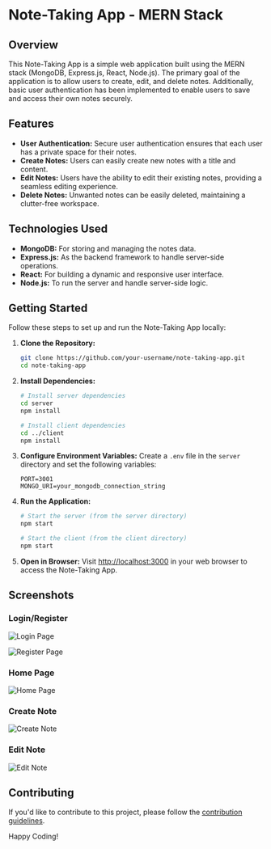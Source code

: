 # Note-Taking App - MERN Stack

## Overview

This Note-Taking App is a simple web application built using the MERN stack (MongoDB, Express.js, React, Node.js). The primary goal of the application is to allow users to create, edit, and delete notes. Additionally, basic user authentication has been implemented to enable users to save and access their own notes securely.

## Features

- **User Authentication:** Secure user authentication ensures that each user has a private space for their notes.
- **Create Notes:** Users can easily create new notes with a title and content.
- **Edit Notes:** Users have the ability to edit their existing notes, providing a seamless editing experience.
- **Delete Notes:** Unwanted notes can be easily deleted, maintaining a clutter-free workspace.

## Technologies Used

- **MongoDB:** For storing and managing the notes data.
- **Express.js:** As the backend framework to handle server-side operations.
- **React:** For building a dynamic and responsive user interface.
- **Node.js:** To run the server and handle server-side logic.

## Getting Started

Follow these steps to set up and run the Note-Taking App locally:

1. **Clone the Repository:**
   ```bash
   git clone https://github.com/your-username/note-taking-app.git
   cd note-taking-app
   ```

2. **Install Dependencies:**
   ```bash
   # Install server dependencies
   cd server
   npm install

   # Install client dependencies
   cd ../client
   npm install
   ```

3. **Configure Environment Variables:**
   Create a `.env` file in the `server` directory and set the following variables:
   ```env
   PORT=3001
   MONGO_URI=your_mongodb_connection_string
   ```

4. **Run the Application:**
   ```bash
   # Start the server (from the server directory)
   npm start

   # Start the client (from the client directory)
   npm start
   ```

5. **Open in Browser:**
   Visit [http://localhost:3000](http://localhost:3000) in your web browser to access the Note-Taking App.

## Screenshots

### Login/Register
![Login Page](https://github.com/parthasarathy27/Notes-Taking-App/assets/83574852/f11dfa2b-59f3-4f9b-8e80-8bab3dc90c9e)

![Register Page](https://github.com/parthasarathy27/Notes-Taking-App/assets/83574852/65f0022f-72ea-4322-a92a-a467ef01d177)

### Home Page
![Home Page](https://github.com/parthasarathy27/Notes-Taking-App/assets/83574852/c96264ee-a8ff-420e-94ca-19d1ab036818)

### Create Note
![Create Note](https://github.com/parthasarathy27/Notes-Taking-App/assets/83574852/fdd9a445-26f7-4391-bd1d-52c9fdb336cf)

### Edit Note
![Edit Note](https://github.com/parthasarathy27/Notes-Taking-App/assets/83574852/0ed6444f-d092-47d1-aa48-2a233e654610)

## Contributing

If you'd like to contribute to this project, please follow the [contribution guidelines](CONTRIBUTING.md).

Happy Coding!
